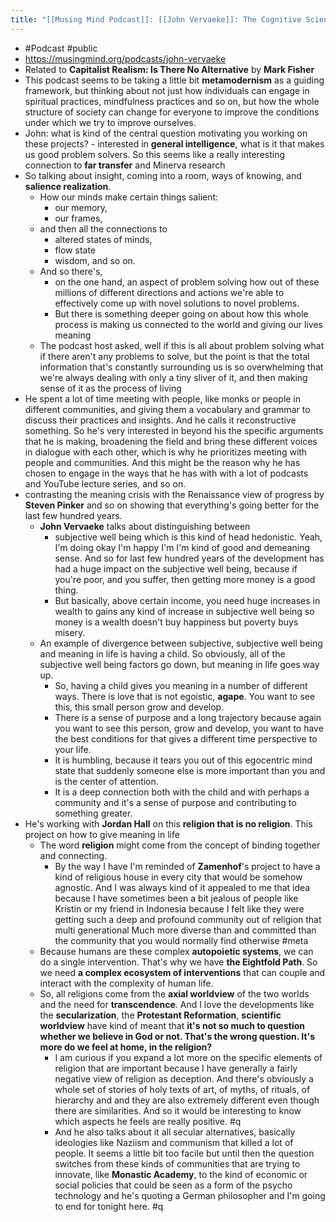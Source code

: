 ```yaml
---
title: "[[Musing Mind Podcast]]: [[John Vervaeke]]: The Cognitive Science of [[Capitalist Realism]]"
---
```


- #Podcast #public
- https://musingmind.org/podcasts/john-vervaeke
- Related to **Capitalist Realism: Is There No Alternative** by **Mark Fisher**
- This podcast seems to be taking a little bit **metamodernism** as a guiding framework, but thinking about not just how individuals can engage in spiritual practices, mindfulness practices and so on, but how the whole structure of society can change for everyone to improve the conditions under which we try to improve ourselves.
- John: what is kind of the central question motivating you working on these projects? - interested in **general intelligence**, what is it that makes us good problem solvers. So this seems like a really interesting connection to **far transfer** and Minerva research
- So talking about insight, coming into a room, ways of knowing, and **salience realization**.
    - How our minds make certain things salient:
        - our memory,
        - our frames,
    - and then all the connections to
        - altered states of minds,
        - flow state
        - wisdom, and so on.
    - And so there's,
        - on the one hand, an aspect of problem solving how out of these millions of different directions and actions we're able to effectively come up with novel solutions to novel problems.
        - But there is something deeper going on about how this whole process is making us connected to the world and giving our lives meaning
    - The podcast host asked, well if this is all about problem solving what if there aren't any problems to solve, but the point is that the total information that's constantly surrounding us is so overwhelming that we're always dealing with only a tiny sliver of it, and then making sense of it as the process of living
- He spent a lot of time meeting with people, like monks or people in different communities, and giving them a vocabulary and grammar to discuss their practices and insights. And he calls it reconstructive something. So he's very interested in beyond his the specific arguments that he is making, broadening the field and bring these different voices in dialogue with each other, which is why he prioritizes meeting with people and communities. And this might be the reason why he has chosen to engage in the ways that he has with with a lot of podcasts and YouTube lecture series, and so on.
- contrasting the meaning crisis with the Renaissance view of progress by **Steven Pinker** and so on showing that everything's going better for the last few hundred years.
    - **John Vervaeke** talks about distinguishing between
        - subjective well being which is this kind of head hedonistic. Yeah, I'm doing okay I'm happy I'm I'm kind of good and demeaning sense. And so for last few hundred years of the development has had a huge impact on the subjective well being, because if you're poor, and you suffer, then getting more money is a good thing.
        - But basically, above certain income, you need huge increases in wealth to gains any kind of increase in subjective well being so money is a wealth doesn't buy happiness but poverty buys misery.
    - An example of divergence between subjective, subjective well being and meaning in life is having a child. So obviously, all of the subjective well being factors go down, but meaning in life goes way up.
        - So, having a child gives you meaning in a number of different ways. There is love that is not egoistic, **agape**. You want to see this, this small person grow and develop.
        - There is a sense of purpose and a long trajectory because again you want to see this person, grow and develop, you want to have the best conditions for that gives a different time perspective to your life.
        - It is humbling, because it tears you out of this egocentric mind state that suddenly someone else is more important than you and is the center of attention.
        - It is a deep connection both with the child and with perhaps a community and it's a sense of purpose and contributing to something greater.
- He's working with **Jordan Hall** on this **religion that is no religion**. This project on how to give meaning in life
    - The word **religion** might come from the concept of binding together and connecting.
        - <span class="highlight">By the way I have I'm reminded of **Zamenhof**'s project to have a kind of religious house in every city that would be somehow agnostic. And I was always kind of it appealed to me that idea because I have sometimes been a bit jealous of people like Kristin or my friend in Indonesia because I felt like they were getting such a deep and profound community out of religion that multi generational Much more diverse than and committed than the community that you would normally find otherwise #meta</span>
    - Because humans are these complex **autopoietic systems**, we can do a single intervention. That's why we have **the Eightfold Path**. So we need **a complex ecosystem of interventions** that can couple and interact with the complexity of human life.
    - So, all religions come from the **axial worldview** of the two worlds and the need for **transcendence**. And I love the developments like the **secularization**, the **Protestant Reformation**, **scientific worldview** have kind of meant that **it's not so much to question whether we believe in God or not. That's the wrong question. It's more do we feel at home, in the religion?**
        - I am curious if you expand a lot more on the specific elements of religion that are important because I have generally a fairly negative view of religion as deception. And there's obviously a whole set of stories of holy texts of art, of myths, of rituals, of hierarchy and and they are also extremely different even though there are similarities. And so it would be interesting to know which aspects he feels are really positive. #q
        - And he also talks about it all secular alternatives, basically ideologies like Naziism and communism that killed a lot of people. It seems a little bit too facile but until then the question switches from these kinds of communities that are trying to innovate, like **Monastic Academy**, to the kind of economic or social policies that could be seen as a form of the psycho technology and he's quoting a German philosopher and I'm going to end for tonight here. #q
